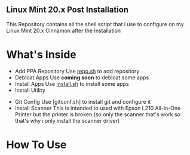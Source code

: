 ## Linux Mint 20.x Post Installation  

This Repository contains all the shell script that i use to configure on my Linux Mint 20.x Cinnamon after the Installation

# What's Inside
* Add PPA Repository
Use [repo.sh](https://github.com/Qiraht/Linux-Mint-20.x-Script/blob/master/repo.sh) to add repository
* Debloat Apps
Use **coming soon** to debloat some apps
* Install Apps
Use [install.sh]() to install some apps
* Install Utility
- Git Config
Use [gitconf.sh] to install git and configure it
- Install Scanner
This is intended to used with Epson L210 All-in-One Printer but the printer is broken (so only the scanner that's work so that's why i only install the scanner driver)

# How To Use